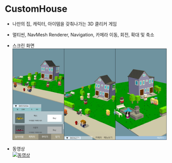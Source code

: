 # CustomHouse

- 나만의 집, 캐릭터, 아이템을 갖춰나가는 3D 클리커 게임

- 멀티씬, NavMesh Renderer, Navigation, 카메라 이동, 회전, 확대 및 축소

- 스크린 화면
![스크린 이미지](Screen.png)

- 동영상   
[![동영상](https://img.youtube.com/vi/a17l2FC0fuQ/0.jpg)](https://www.youtube.com/watch?v=a17l2FC0fuQ)


